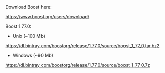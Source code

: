 Download Boost here:

https://www.boost.org/users/download/


Boost 1.77.0:

- Unix (~100 Mb)

https://dl.bintray.com/boostorg/release/1.77.0/source/boost_1_77_0.tar.bz2 

- Windows (~90 Mb)

https://dl.bintray.com/boostorg/release/1.77.0/source/boost_1_77_0.7z

